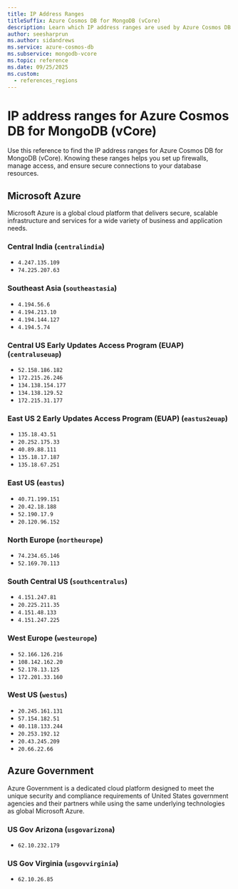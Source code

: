 ```yaml
---
title: IP Address Ranges
titleSuffix: Azure Cosmos DB for MongoDB (vCore)
description: Learn which IP address ranges are used by Azure Cosmos DB for MongoDB (vCore) to help you configure network security and connectivity.
author: seesharprun
ms.author: sidandrews
ms.service: azure-cosmos-db
ms.subservice: mongodb-vcore
ms.topic: reference
ms.date: 09/25/2025
ms.custom:
  - references_regions
---
```


# IP address ranges for Azure Cosmos DB for MongoDB (vCore)

Use this reference to find the IP address ranges for Azure Cosmos DB for MongoDB (vCore). Knowing these ranges helps you set up firewalls, manage access, and ensure secure connections to your database resources.

## Microsoft Azure

Microsoft Azure is a global cloud platform that delivers secure, scalable infrastructure and services for a wide variety of business and application needs.

### Central India (`centralindia`)

- `4.247.135.109`
- `74.225.207.63`

### Southeast Asia (`southeastasia`)

- `4.194.56.6`
- `4.194.213.10`
- `4.194.144.127`
- `4.194.5.74`

### Central US Early Updates Access Program (EUAP) (`centraluseuap`)

- `52.158.186.182`
- `172.215.26.246`
- `134.138.154.177`
- `134.138.129.52`
- `172.215.31.177`

### East US 2 Early Updates Access Program (EUAP) (`eastus2euap`)

- `135.18.43.51`
- `20.252.175.33`
- `40.89.88.111`
- `135.18.17.187`
- `135.18.67.251`

### East US (`eastus`)

- `40.71.199.151`
- `20.42.18.188`
- `52.190.17.9`
- `20.120.96.152`

### North Europe (`northeurope`)

- `74.234.65.146`
- `52.169.70.113`

### South Central US (`southcentralus`)

- `4.151.247.81`
- `20.225.211.35`
- `4.151.48.133`
- `4.151.247.225`

### West Europe (`westeurope`)

- `52.166.126.216`
- `108.142.162.20`
- `52.178.13.125`
- `172.201.33.160`

### West US (`westus`)

- `20.245.161.131`
- `57.154.182.51`
- `40.118.133.244`
- `20.253.192.12`
- `20.43.245.209`
- `20.66.22.66`

## Azure Government

Azure Government is a dedicated cloud platform designed to meet the unique security and compliance requirements of United States government agencies and their partners while using the same underlying technologies as global Microsoft Azure.

### US Gov Arizona (`usgovarizona`)

- `62.10.232.179`

### US Gov Virginia (`usgovvirginia`)

- `62.10.26.85`
